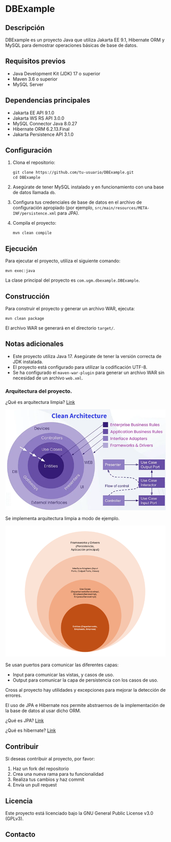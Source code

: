 # DBExample

## Descripción
DBExample es un proyecto Java que utiliza Jakarta EE 9.1, Hibernate ORM y MySQL para demostrar operaciones básicas de base de datos.

## Requisitos previos
- Java Development Kit (JDK) 17 o superior
- Maven 3.6 o superior
- MySQL Server

## Dependencias principales
- Jakarta EE API 9.1.0
- Jakarta WS RS API 3.0.0
- MySQL Connector Java 8.0.27
- Hibernate ORM 6.2.13.Final
- Jakarta Persistence API 3.1.0

## Configuración
1. Clona el repositorio:
   ```
   git clone https://github.com/tu-usuario/DBExample.git
   cd DBExample
   ```

2. Asegúrate de tener MySQL instalado y en funcionamiento con una base de datos llamada `db`.

3. Configura tus credenciales de base de datos en el archivo de configuración apropiado (por ejemplo, `src/main/resources/META-INF/persistence.xml` para JPA).

4. Compila el proyecto:
   ```
   mvn clean compile
   ```

## Ejecución
Para ejecutar el proyecto, utiliza el siguiente comando:
```
mvn exec:java
```

La clase principal del proyecto es `com.ugm.dbexample.DBExample`.

## Construcción
Para construir el proyecto y generar un archivo WAR, ejecuta:
```
mvn clean package
```

El archivo WAR se generará en el directorio `target/`.

## Notas adicionales
- Este proyecto utiliza Java 17. Asegúrate de tener la versión correcta de JDK instalada.
- El proyecto está configurado para utilizar la codificación UTF-8.
- Se ha configurado el `maven-war-plugin` para generar un archivo WAR sin necesidad de un archivo `web.xml`.

### Arquitectura del proyecto.

¿Qué es arquitectura limpia? [Link](https://semihtekin.medium.com/what-is-the-clean-architecture-c80c2a2ff69a)

![plot](./docs/arquitectura_limpia.webp)

Se implementa arquitectura limpia a modo de ejemplo.

![plot](./docs/Diagrama_clean_architecture.png)

Se usan puertos para comunicar las diferentes capas:

- Input para comunicar las vistas, y casos de uso.
- Output para comunicar la capa de persistencia con los casos de uso.

Cross al proyecto hay utilidades y excepciones para mejorar la detección de errores.

El uso de JPA e Hibernate nos permite abstraernos de la implementación de la base de datos al usar dicho ORM.

¿Qué es JPA? [Link](https://www.tutorialspoint.com/es/jpa/jpa_orm_components.htm)

¿Qué es hibernate? [Link](https://hibernate.org/orm/)

## Contribuir
Si deseas contribuir al proyecto, por favor:
1. Haz un fork del repositorio
2. Crea una nueva rama para tu funcionalidad
3. Realiza tus cambios y haz commit
4. Envía un pull request

## Licencia
Este proyecto está licenciado bajo la GNU General Public License v3.0 (GPLv3).

## Contacto
